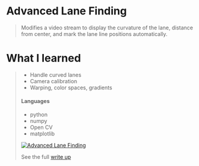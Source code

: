 # Advanced Lane Finding
> Modifies a video stream to display the curvature of the lane, distance from center, and mark the lane line
positions automatically.  
> 
# What I learned
> * Handle curved lanes
> * Camera calibration
> * Warping, color spaces, gradients
> 
> #### Languages
> *  python
>   * numpy
>   * Open CV
>   * matplotlib
> 
> [![Advanced Lane Finding](http://img.youtube.com/vi/37lNFBmEjBU/0.jpg)](https://www.youtube.com/watch?v=37lNFBmEjBU "Advanced Lane Finding")  
>
> See the full [write up](WriteUp.ipynb)